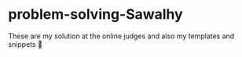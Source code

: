 # problem-solving-Sawalhy
These are my solution at the online judges and also my templates and snippets 📜

